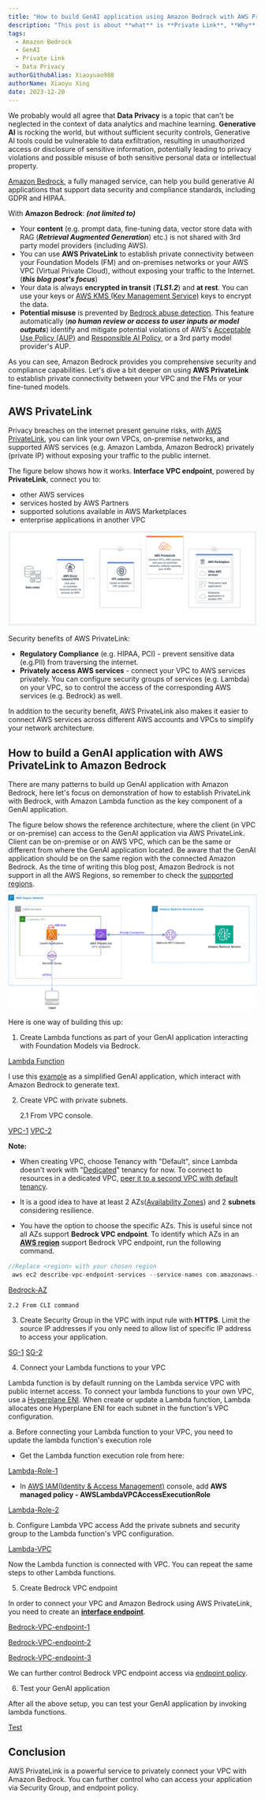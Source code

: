 ```yaml
---
title: "How to build GenAI application using Amazon Bedrock with AWS PrivateLink to protect your data privacy"  
description: "This post is about **what** is **Private Link**, **Why** to use Private Link to protect Data Privacy, and **How** to build GenAI application using Amazon Bedrock with Private Link."
tags:  
  - Amazon Bedrock
  - GenAI
  - Private Link
  - Data Privacy
authorGithubAlias: Xiaoyuao988
authorName: Xiaoyu Xing
date: 2023-12-20
---
```


We probably would all agree that **Data Privacy** is a topic that can't be neglected in the context of data analytics and machine learning. **Generative AI** is rocking the world, but without sufficient security controls, Generative AI tools could be vulnerable to data exfiltration, resulting in unauthorized access or disclosure of sensitive information, potentially leading to privacy violations and possible misuse of both sensitive personal data or intellectual property.

[Amazon Bedrock](https://aws.amazon.com/bedrock/security-compliance/), a fully managed service, can help you build generative AI applications that support data security and compliance standards, including GDPR and HIPAA.

With **Amazon Bedrock**: ***(not limited to)***
* Your **content** (e.g. prompt data, fine-tuning data, vector store data with RAG (***Retrieval Augmented Generation***) etc.) is not shared with 3rd party model providers (including AWS).
* You can use **AWS PrivateLink** to establish private connectivity between your Foundation Models (FM) and on-premises networks or your AWS VPC (Virtual Private Cloud), without exposing your traffic to the Internet. (***this blog post's focus***)
* Your data is always **encrypted in transit** (***TLS1.2***) and **at rest**. You can use your keys or [AWS KMS (Key Management Service)](https://aws.amazon.com/kms/) keys to encrypt the data.
* **Potential misuse** is prevented by [Bedrock abuse detection](https://docs.aws.amazon.com/bedrock/latest/userguide/abuse-detection.html). This feature automatically (***no human review or access to user inputs or model outputs***) identify and mitigate potential violations of AWS's [Acceptable Use Policy (AUP)](https://aws.amazon.com/aup/) and [Responsible AI Policy](https://aws.amazon.com/machine-learning/responsible-ai/policy/), or a 3rd party model provider's AUP.

As you can see, Amazon Bedrock provides you comprehensive security and compliance capabilities. Let's dive a bit deeper on using **AWS PrivateLink** to establish private connectivity between   your VPC and the FMs or your fine-tuned models.

## AWS PrivateLink

Privacy breaches on the internet present genuine risks, with [AWS PrivateLink](https://docs.aws.amazon.com/vpc/latest/privatelink/what-is-privatelink.html), you can link your own VPCs, on-premise networks, and supported AWS services (e.g. Amazon Lambda, Amazon Bedrock) privately (private IP) without exposing your traffic to the public internet.

The figure below shows how it works. **Interface VPC endpoint**, powered by **PrivateLink**, connect you to: 
- other AWS services
- services hosted by AWS Partners
- supported solutions available in AWS Marketplaces
- enterprise applications in another VPC

![How AWS PrivateLink works](images/PrivateLinkHowItWorks.png)

Security benefits of AWS PrivateLink:
- **Regulatory Compliance** (e.g. HIPAA, PCI) - prevent sensitive data (e.g.PII) from traversing the internet.
- **Privately access AWS services** - connect your VPC to AWS services privately. 
         You can configure security groups of services (e.g. Lambda) on your VPC, so to control the access of the corresponding AWS services (e.g. Bedrock) as well.

In addition to the security benefit, AWS PrivateLink also makes it easier to connect AWS services across different AWS accounts and VPCs to simplify your network architecture.

## How to build a GenAI application with AWS PrivateLink to Amazon Bedrock

There are many patterns to build up GenAI application with Amazon Bedrock, here let's focus on demonstration of how to establish PrivateLink with Bedrock, with Amazon Lambda function as the key component of a GenAI application.

The figure below shows the reference architecture, where the client (in VPC or on-premise) can access to the GenAI application via AWS PrivateLink. Client can be on-premise or on AWS VPC, which can be the same or different from where the GenAI application located. Be aware that the GenAI application should be on the same region with the connected Amazon Bedrock. As the time of writing this blog post, Amazon Bedrock is not support in all the AWS Regions, so remember to check the [supported regions](https://docs.aws.amazon.com/bedrock/latest/userguide/what-is-bedrock.html#bedrock-regions).

![PrivateLink to Bedrock](images/lambda-bedrock-architecture.png)

Here is one way of building this up:

1. Create Lambda functions as part of your GenAI application interacting with Foundation Models via Bedrock.

[Lambda Function](images/lambda.png)

I use this [example](https://github.com/mavi888/sam-bedrock-lambda) as a simplified GenAI application, which interact with Amazon Bedrock to generate text.

2. Create VPC with private subnets.

   2.1 From VPC console.

[VPC-1](images/vpc_1.png)
[VPC-2](images/vpc_2.png)

**Note:**
  - When creating VPC, choose Tenancy with "Default", since Lambda doesn't work with "[Dedicated](https://docs.aws.amazon.com/AWSEC2/latest/UserGuide/dedicated-instance.html)" tenancy for now.
    To connect to resources in a dedicated VPC, [peer it to a second VPC with default tenancy](https://aws.amazon.com/premiumsupport/knowledge-center/lambda-dedicated-vpc/).

  - It is a good idea to have at least 2 AZs([Availability Zones](https://aws.amazon.com/about-aws/global-infrastructure/regions_az/)) and 2 **subnets** considering resilience.

  - You have the option to choose the specific AZs. This is useful since not all AZs support **Bedrock VPC endpoint**. To identify which AZs in an [**AWS region**](https://aws.amazon.com/about-aws/global-infrastructure/regions_az/) support Bedrock VPC endpoint, run the following command.

```go
//Replace <region> with your chosen region
 aws ec2 describe-vpc-endpoint-services --service-names com.amazonaws.<region>.bedrock-runtime --region <region>
```

[Bedrock-AZ](images/bedrock_az.png)

    2.2 From CLI command 

3. Create Security Group in the VPC with input rule with **HTTPS**.
   Limit the source IP addresses if you only need to allow list of specific IP address to access your application.

[SG-1](images/sg_1.png)
[SG-2](images/sg_1.png)

   
4. Connect your Lambda functions to your VPC

Lambda function is by default running on the Lambda service VPC with public internet access. To connect your lambda functions to your own VPC, use a [Hyperplane ENI](https://docs.aws.amazon.com/lambda/latest/dg/foundation-networking.html#foundation-nw-connecting). When create or update a Lambda function, Lambda allocates one Hyperplane ENI for each subnet in the function's VPC configuration.

  a. Before connecting your Lambda function to your VPC, you need to update the lambda function's execution role

  - Get the Lambda function execution role from here:

[Lambda-Role-1](images/lambda-role-1.png)

  - In [AWS IAM(Identity & Access Management)](https://aws.amazon.com/iam/?nc=sn&loc=0) console, add **AWS managed policy - AWSLambdaVPCAccessExecutionRole**

[Lambda-Role-2](images/lambda-role-2.png)

  b. Configure Lambda VPC access
  Add the private subnets and security group to the Lambda function's VPC configuration.

[Lambda-VPC](images/lambda-vpc.png)

Now the Lambda function is connected with VPC. You can repeat the same steps to other Lambda functions.

5. Create Bedrock VPC endpoint

  In order to connect your VPC and Amazon Bedrock using AWS PrivateLink, you need to create an [**interface endpoint**](https://docs.aws.amazon.com/vpc/latest/privatelink/create-interface-endpoint.html#create-interface-endpoint-aws).

  [Bedrock-VPC-endpoint-1](images/bedrock-endpoint-1.png)

  [Bedrock-VPC-endpoint-2](images/bedrock-endpoint-2.png)

  [Bedrock-VPC-endpoint-3](images/bedrock-endpoint-3.png)

  We can further control Bedrock VPC endpoint access via [endpoint policy](https://docs.aws.amazon.com/vpc/latest/privatelink/vpc-endpoints-access.html).



6. Test your GenAI application

After all the above setup, you can test your GenAI application by invoking lambda functions.

  [Test](images/test.png)


## Conclusion

AWS PrivateLink is a powerful service to privately connect your VPC with Amazon Bedrock. 
You can further control who can access your application via Security Group, and endpoint policy.

